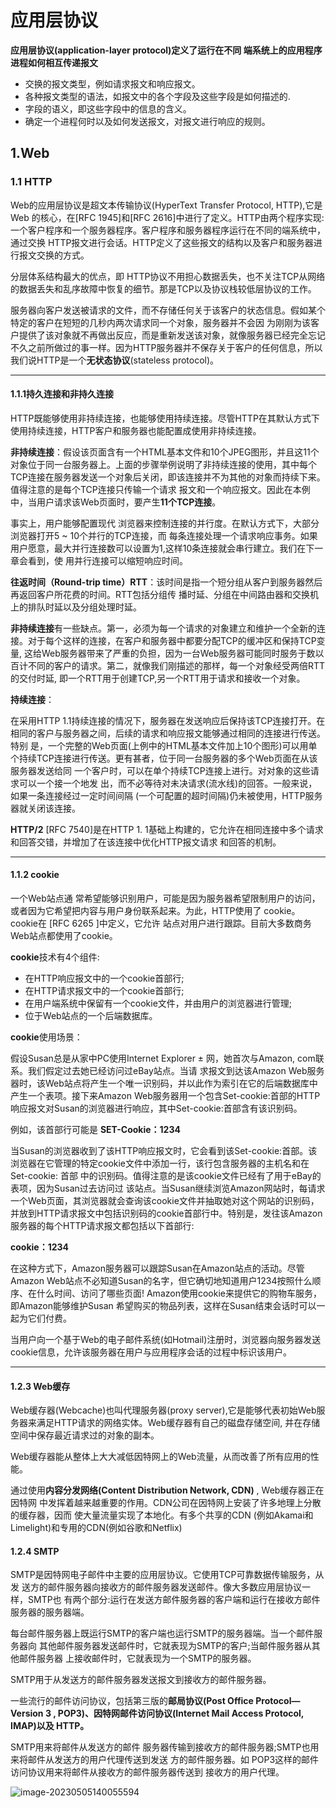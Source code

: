 # 应用层协议

**应用层协议(application-layer protocol)定义了运行在不同 端系统上的应用程序进程如何相互传递报文**

- 交换的报文类型，例如请求报文和响应报文。
- 各种报文类型的语法，如报文中的各个字段及这些字段是如何描述的.
- 字段的语义，即这些字段中的信息的含义。
- 确定一个进程何时以及如何发送报文，对报文进行响应的规则。



## 1.Web

### 1.1 HTTP

Web的应用层协议是超文本传输协议(HyperText Transfer Protocol, HTTP),它是Web 的核心，在[RFC 1945]和[RFC 2616]中进行了定义。HTTP由两个程序实现:一个客户程序和一个服务器程序。客户程序和服务器程序运行在不同的端系统中，通过交换 HTTP报文进行会话。HTTP定义了这些报文的结构以及客户和服务器进行报文交换的方式。

分层体系结构最大的优点，即 HTTP协议不用担心数据丢失，也不关注TCP从网络的数据丢失和乱序故障中恢复的细节。那是TCP以及协议栈较低层协议的工作。

服务器向客户发送被请求的文件，而不存储任何关于该客户的状态信息。假如某个特定的客户在短短的几秒内两次请求同一个对象，服务器并不会因 为刚刚为该客户提供了该对象就不再做出反应，而是重新发送该对象，就像服务器已经完全忘记不久之前所做过的事一样。因为HTTP服务器并不保存关于客户的任何信息，所以 我们说HTTP是一个**无状态协议**(stateless protocol)。

------



#### 1.1.1持久连接和非持久连接

HTTP既能够使用非持续连接，也能够使用持续连接。尽管HTTP在其默认方式下使用持续连接，HTTP客户和服务器也能配置成使用非持续连接。

**非持续连接**：假设该页面含有一个HTML基本文件和10个JPEG图形，并且这11个对象位于同一台服务器上。上面的步骤举例说明了非持续连接的使用，其中每个TCP连接在服务器发送一个对象后关闭，即该连接并不为其他的对象而持续下来。值得注意的是每个TCP连接只传输一个请求 报文和一个响应报文。因此在本例中，当用户请求该Web页面时，要产生**11个TCP连接**。

事实上，用户能够配置现代 浏览器来控制连接的并行度。在默认方式下，大部分浏览器打开5 ~ 10个并行的TCP连接，而 每条连接处理一个请求响应事务。如果用户愿意，最大并行连接数可以设置为1,这样10条连接就会串行建立。我们在下一章会看到，使 用并行连接可以缩短响应时间。

**往返时间（Round-trip time）RTT**：该时间是指一个短分组从客户到服务器然后再返回客户所花费的时间。RTT包括分组传 播时延、分组在中间路由器和交换机上的排队时延以及分组处理时延。

**非持续连接**有一些缺点。第一，必须为每一个请求的对象建立和维护一个全新的连接。对于每个这样的连接，在客户和服务器中都要分配TCP的缓冲区和保持TCP变量, 这给Web服务器带来了严重的负担，因为一台Web服务器可能同时服务于数以百计不同的客户的请求。第二，就像我们刚描述的那样，每一个对象经受两倍RTT的交付时延, 即一个RTT用于创建TCP,另一个RTT用于请求和接收一个对象。

**持续连接**：

在采用HTTP 1.1持续连接的情况下，服务器在发送响应后保持该TCP连接打开。在 相同的客户与服务器之间，后续的请求和响应报文能够通过相同的连接进行传送。特别 是，一个完整的Web页面(上例中的HTML基本文件加上10个图形)可以用单个持续TCP连接进行传送。更有甚者，位于同一台服务器的多个Web页面在从该服务器发送给同 一个客户时，可以在单个持续TCP连接上进行。对对象的这些请求可以一个接一个地发 出，而不必等待对未决请求(流水线)的回答。一般来说，如果一条连接经过一定时间间隔 (一个可配置的超时间隔)仍未被使用，HTTP服务器就关闭该连接。

**HTTP/2** [RFC 7540]是在HTTP 1. 1基础上构建的，它允许在相同连接中多个请求和回答交错，并增加了在该连接中优化HTTP报文请求 和回答的机制。

------



#### 1.1.2 cookie

一个Web站点通 常希望能够识别用户，可能是因为服务器希望限制用户的访问，或者因为它希望把内容与用户身份联系起来。为此，HTTP使用了 cookie。cookie在 [RFC 6265 ]中定义，它允许 站点对用户进行跟踪。目前大多数商务Web站点都使用了cookie。

**cookie**技术有4个组件:

- 在HTTP响应报文中的一个cookie首部行;
- 在HTTP请求报文中的一个cookie首部行;
- 在用户端系统中保留有一个cookie文件，并由用户的浏览器进行管理;
- 位于Web站点的一个后端数据库。

**cookie**使用场景：

假设Susan总是从家中PC使用Internet Explorer ± 网，她首次与Amazon, com联系。我们假定过去她已经访问过eBay站点。当请 求报文到达该Amazon Web服务器时，该Web站点将产生一个唯一识别码，并以此作为索引在它的后端数据库中产生一个表项。接下来Amazon Web服务器用一个包含Set-cookie:首部的HTTP响应报文对Susan的浏览器进行响应，其中Set-cookie:首部含有该识别码。

例如，该首部行可能是 **SET-Cookie：1234**

当Susan的浏览器收到了该HTTP响应报文时，它会看到该Set-cookie:首部。该浏览器在它管理的特定cookie文件中添加一行，该行包含服务器的主机名和在Set-cookie: 首部 中的识别码。值得注意的是该cookie文件已经有了用于eBay的表项，因为Susan过去访问过 该站点。当Susan继续浏览Amazon网站时，每请求一个Web页面，其浏览器就会查询该cookie文件并抽取她对这个网站的识别码，并放到HTTP请求报文中包括识别码的cookie首部行中。特别是，发往该Amazon服务器的每个HTTP请求报文都包括以下首部行:

**cookie：1234**

在这种方式下，Amazon服务器可以跟踪Susan在Amazon站点的活动。尽管Amazon Web站点不必知道Susan的名字，但它确切地知道用户1234按照什么顺序、在什么时间、访问了哪些页面! Amazon使用cookie来提供它的购物车服务，即Amazon能够维护Susan 希望购买的物品列表，这样在Susan结束会话时可以一起为它们付费。

当用户向一个基于Web的电子邮件系统(如Hotmail)注册时，浏览器向服务器发送cookie信息，允许该服务器在用户与应用程序会话的过程中标识该用户。

------



#### 1.2.3 Web缓存

Web缓存器(Webcache)也叫代理服务器(proxy server),它是能够代表初始Web服务器来满足HTTP请求的网络实体。Web缓存器有自己的磁盘存储空间, 并在存储空间中保存最近请求过的对象的副本。

Web缓存器能从整体上大大减低因特网上的Web流量，从而改善了所有应用的性能。

通过使用**内容分发网络(Content Distribution Network, CDN)** , Web缓存器正在因特网 中发挥着越来越重要的作用。CDN公司在因特网上安装了许多地理上分散的缓存器，因而 使大量流量实现了本地化。有多个共享的CDN (例如Akamai和Limelight)和专用的CDN(例如谷歌和Netflix)



#### 1.2.4 SMTP

SMTP是因特网电子邮件中主要的应用层协议。它使用TCP可靠数据传输服务，从发 送方的邮件服务器向接收方的邮件服务器发送邮件。像大多数应用层协议一样，SMTP也 有两个部分:运行在发送方邮件服务器的客户端和运行在接收方邮件服务器的服务器端。

每台邮件服务器上既运行SMTP的客户端也运行SMTP的服务器端。当一个邮件服务器向 其他邮件服务器发送邮件时，它就表现为SMTP的客户;当邮件服务器从其他邮件服务器 上接收邮件时，它就表现为一个SMTP的服务器。

SMTP用于从发送方的邮件服务器发送报文到接收方的邮件服务器。

一些流行的邮件访问协议，包括第三版的**邮局协议(Post Office Protocol—Version 3 , POP3)、因特网邮件访问协议(Internet Mail Access Protocol, IMAP)以及 HTTP。**

SMTP用来将邮件从发送方的邮件 服务器传输到接收方的邮件服务器;SMTP也用来将邮件从发送方的用户代理传送到发送 方的邮件服务器。如 POP3这样的邮件访问协议用来将邮件从接收方的邮件服务器传送到 接收方的用户代理。

![image-20230505140055594](http://8.130.25.175:8080/img/image-20230505140055594.png)

